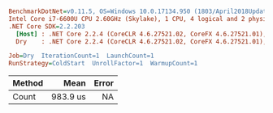 ``` ini

BenchmarkDotNet=v0.11.5, OS=Windows 10.0.17134.950 (1803/April2018Update/Redstone4)
Intel Core i7-6600U CPU 2.60GHz (Skylake), 1 CPU, 4 logical and 2 physical cores
.NET Core SDK=2.2.203
  [Host] : .NET Core 2.2.4 (CoreCLR 4.6.27521.02, CoreFX 4.6.27521.01), 64bit RyuJIT
  Dry    : .NET Core 2.2.4 (CoreCLR 4.6.27521.02, CoreFX 4.6.27521.01), 64bit RyuJIT

Job=Dry  IterationCount=1  LaunchCount=1  
RunStrategy=ColdStart  UnrollFactor=1  WarmupCount=1  

```
| Method |     Mean | Error |
|------- |---------:|------:|
|  Count | 983.9 us |    NA |
